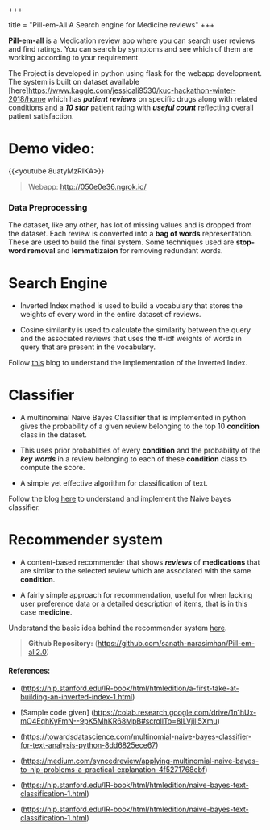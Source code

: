 +++

title = "Pill-em-All A Search engine for Medicine reviews"
+++


**Pill-em-all** is a Medication review app where you can search user reviews and find ratings. You can search by symptoms and see 
which of them are working according to your requirement.

The Project is developed in python using flask for the webapp development. The system is built on dataset available 
[here]https://www.kaggle.com/jessicali9530/kuc-hackathon-winter-2018/home which has **_patient reviews_** on specific drugs along
with related conditions and a **_10 star_** patient rating with **_useful count_** reflecting overall patient satisfaction.

# Demo video:
{{<youtube 8uatyMzRIKA>}}

>Webapp: http://050e0e36.ngrok.io/

### Data Preprocessing
The dataset, like any other, has lot of missing values and is dropped from the dataset. 
Each review is converted into a **bag of words** representation. These are used to build the final system.
Some techniques used are **stop-word removal** and **lemmatizaion** for removing redundant words.

# Search Engine
* Inverted Index method is used to build a vocabulary that stores the weights of every word in the entire dataset of reviews. 

* Cosine similarity is used to calculate the similarity between the query and the associated reviews that uses the tf-idf weights of words in query that are present in the vocabulary.

Follow [this](https://sananara-aryabhata.netlify.com/post/first-search-engine/) blog to understand the implementation of the Inverted Index.

# Classifier
* A multinominal Naive Bayes Classifier that is implemented in python gives the probability of a given review belonging to the top 10 **condition** class in the dataset.

* This uses prior probablities of every **condition** and the probability of the **_key words_** in a review belonging to each of these **condition** class to compute the score.

* A simple yet effective algorithm for classification of text.

Follow the blog [here](https://sananara-aryabhata.netlify.com/post/naive-bayes-classifier/) to understand and implement the Naive bayes classifier.

# Recommender system
* A content-based recommender that shows **_reviews_** of **medications** that are similar to the selected review which are associated with the same **condition**.

* A fairly simple approach for recommendation, useful for when lacking user preference data or a detailed description of items, that is in this case **medicine**.

Understand the basic idea behind the recommender system [here](https://sananara-aryabhata.netlify.com/post/recommendor-system/).


>**Github Repository:** (https://github.com/sanath-narasimhan/Pill-em-all2.0)

#### References:
* (https://nlp.stanford.edu/IR-book/html/htmledition/a-first-take-at-building-an-inverted-index-1.html)

* [Sample code given] (https://colab.research.google.com/drive/1n1hUx-mO4EqhKyFmN--9pK5MhKR68MpB#scrollTo=8ILVjili5Xmu)

* (https://towardsdatascience.com/multinomial-naive-bayes-classifier-for-text-analysis-python-8dd6825ece67)

* (https://medium.com/syncedreview/applying-multinomial-naive-bayes-to-nlp-problems-a-practical-explanation-4f5271768ebf)

* (https://nlp.stanford.edu/IR-book/html/htmledition/naive-bayes-text-classification-1.html)

* (https://nlp.stanford.edu/IR-book/html/htmledition/naive-bayes-text-classification-1.html)
